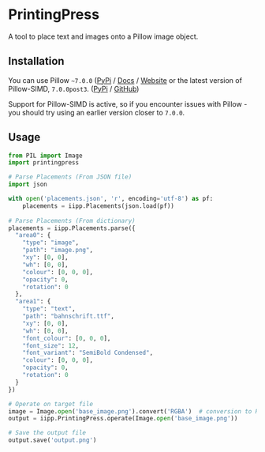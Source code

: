 # PrintingPress

A tool to place text and images onto a Pillow image object.

## Installation

You can use Pillow `~7.0.0` ([PyPi](https://pypi.org/project/Pillow/) / [Docs](https://pillow.readthedocs.io) / [Website](https://python-pillow.org/)
or the latest version of Pillow-SIMD, `7.0.0post3`. ([PyPi](https://pypi.org/project/Pillow-SIMD) / [GitHub](https://github.com/uploadcare/pillow-simd))

Support for Pillow-SIMD is active, so if you encounter issues with Pillow - you should try using an earlier version closer to `7.0.0`.

## Usage

```python
from PIL import Image
import printingpress

# Parse Placements (From JSON file)
import json

with open('placements.json', 'r', encoding='utf-8') as pf:
    placements = iipp.Placements(json.load(pf))
    
# Parse Placements (From dictionary)
placements = iipp.Placements.parse({
  "area0": {
    "type": "image",
    "path": "image.png",
    "xy": [0, 0],
    "wh": [0, 0],
    "colour": [0, 0, 0],
    "opacity": 0,
    "rotation": 0
  },
  "area1": {
    "type": "text",
    "path": "bahnschrift.ttf",
    "xy": [0, 0],
    "wh": [0, 0],
    "font_colour": [0, 0, 0],
    "font_size": 12,
    "font_variant": "SemiBold Condensed",
    "colour": [0, 0, 0],
    "opacity": 0,
    "rotation": 0
  }
})

# Operate on target file
image = Image.open('base_image.png').convert('RGBA')  # conversion to RGBA is required
output = iipp.PrintingPress.operate(Image.open('base_image.png'))

# Save the output file
output.save('output.png')
```
